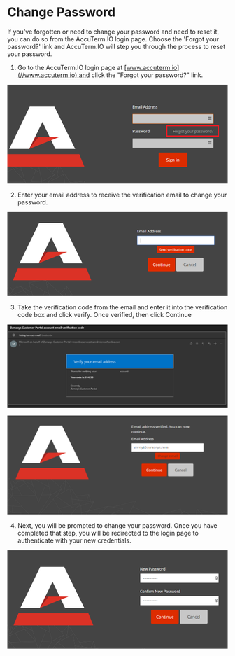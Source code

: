 # Change Password

<PageHeader />

If you've forgotten or need to change your password and need to reset it, you can do so from the AccuTerm.IO login page. Choose the 'Forgot your password?' link and AccuTerm.IO will step you through the process to reset your password.


1. Go to the AccuTerm.IO login page at [www.accuterm.io](//www.accuterm.io) and click the "Forgot your password?" link.

![accuterm-8-change-accutermio-password: 1581531582640-image](./1581531582640-image.png)

2. Enter your email address to receive the verification email to change your password.

![accuterm-8-change-accutermio-password: 1581531619850-image-(1)](./1581531619850-image-(1).png)

3. Take the verification code from the email and enter it into the verification code box and click verify. Once verified, then click Continue

![accuterm-8-change-accutermio-password: 1581531831254-1581531831254](./1581531831254-1581531831254.png)

![accuterm-8-change-accutermio-password: 1581531967001-1581531967001](./1581531967001-1581531967001.png)

4. Next, you will be prompted to change your password. Once you have completed that step, you will be redirected to the login page to authenticate with your new credentials.

![accuterm-8-change-accutermio-password: 1581532061680-image-(4)](./1581532061680-image-(4).png)
